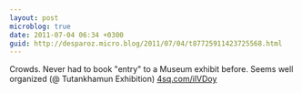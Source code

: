 ```yaml
---
layout: post
microblog: true
date: 2011-07-04 06:34 +0300
guid: http://desparoz.micro.blog/2011/07/04/t87725911423725568.html
---
```

Crowds. Never had to book "entry" to a Museum exhibit before. Seems well organized (@ Tutankhamun Exhibition) [4sq.com/ilVDoy](http://4sq.com/ilVDoy)
